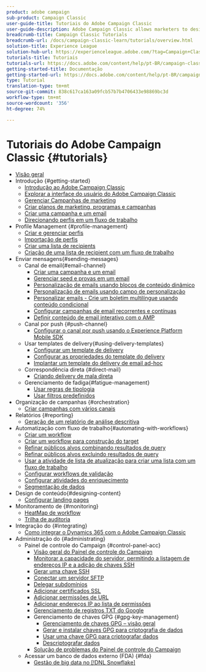 ```yaml
---
product: adobe campaign
sub-product: Campaign Classic
user-guide-title: Tutoriais do Adobe Campaign Classic
user-guide-description: Adobe Campaign Classic allows marketers to design cross-channel customer experiences and provides an environment for visual campaign orchestration, real time interaction management, and cross channel execution.
breadcrumb-title: Campaign Classic Tutorials
breadcrumb-url: /docs/campaign-classic-learn/tutorials/overview.html
solution-title: Experience League
solution-hub-url: https://experienceleague.adobe.com/?tag=Campaign+Classic#recommended/solutions/campaign
tutorials-title: Tutoriais
tutorials-url: https://docs.adobe.com/content/help/pt-BR/campaign-classic-learn/tutorials/overview.html
getting-started-title: Documentação
getting-started-url: https://docs.adobe.com/content/help/pt-BR/campaign-classic/using/getting-started/starting-with-adobe-campaign/about-adobe-campaign-classic.html
type: Tutorial
translation-type: tm+mt
source-git-commit: 838c617ca163a09fcb57b7b4706433e98869bc3d
workflow-type: tm+mt
source-wordcount: '356'
ht-degree: 74%

---
```



# Tutoriais do Adobe Campaign Classic {#tutorials}

+ [Visão geral](/help/overview.md)
+ Introdução {#getting-started}
   + [Introdução ao Adobe Campaign Classic](/help/getting-started/introduction-to-adobe-campaign-classic.md)
   + [Explorar a interface do usuário do Adobe Campaign Classic](/help/getting-started/exploring-the-adobe-campaign-classic-user-interface.md)
   + [Gerenciar Campanhas de marketing](/help/getting-started/managing-marketing-campaigns.md)
   + [Criar planos de marketing, programas e campanhas](/help/getting-started/creating-a-marketing-plan-programs-and-campaigns.md)
   + [Criar uma campanha e um email](https://docs.adobe.com/content/help/en/campaign-classic-learn/tutorials/getting-started/creating-a-campaign-and-an-email.html)
   + [Direcionando perfis em um fluxo de trabalho](/help/getting-started/targeting-profiles-in-a-workflow.md)
+ Profile Management {#profile-management}
   + [Criar e gerenciar perfis](/help/profile-management/create-and-manage-profiles.md)
   + [Importação de perfis](/help/data-management/importing-profiles.md)
   + [Criar uma lista de recipients](/help/profile-management/creating-a-list-of-recipients.md)
   + [Criação de uma lista de recipient com um fluxo de trabalho](/help/profile-management/creating-a-list-of-recipients-with-a-workflow.md)
+ Enviar mensagens{#sending-messages}
   + Canal de email{#email-channel}
      + [Criar uma campanha e um email](/help/getting-started/creating-a-campaign-and-an-email.md)
      + [Gerenciar seed e provas em um email](/help/sending-messages/managing-seed-and-proofs.md)
      + [Personalização de emails usando blocos de conteúdo dinâmico](/help/sending-messages/email-channel/personalization-with-dynamic-content-blocks.md)
      + [Personalização de emails usando campo de personalização](/help/sending-messages/email-channel/personalizing-emails-using-personalization-fields.md)
      + [Personalizar emails - Crie um boletim multilíngue usando conteúdo condicional](/help/sending-messages/email-channel/personalizing-emails-create-a-multi-lingual-newsletter-using-conditional-content.md)
      + [Configurar campanhas de email recorrentes e contínuas](/help/sending-messages/recurring-deliveries.md)
      + [Definir conteúdo de email interativo com o AMP](/help/sending-messages/email-channel/defining-interactive-email-content-with-amp.md)
   + Canal por push {#push-channel}
      + [Configurar o canal por push usando o Experience Platform Mobile SDK](/help/sending-messages/mobile-channel/configure-push-using-aep-mobile-sdk.md)
   + Usar templates de delivery{#using-delivery-templates}
      + [Configurar um template de delivery](/help/sending-messages/using-delivery-templates/configuring-a-delivery-template.md)
      + [Configurar as propriedades do template do delivery](/help/sending-messages/using-delivery-templates/setting-delivery-template-properties.md)
      + [Implantar um template do delivery de email ad-hoc](/help/sending-messages/using-delivery-templates/deploying-ad-hoc-email-delivery-template.md)
   + Correspondência direta {#direct-mail}
      + [Criando delivery de mala direta](/help/sending-messages/direct-mail/creating-direct-mail-deliveries.md)
   + Gerenciamento de fadiga{#fatigue-management}
      + [Usar regras de tipologia](/help/sending-messages/fatigue-management/typology-rules-for-fatigue-management.md)
      + [Usar filtros predefinidos](/help/sending-messages/fatigue-management/fatigue-management-using-filters.md)
+ Organização de campanhas {#orchestration}
   + [Criar campanhas com vários canais](/help/orchestrating-campaigns/multi-channel-campaigns.md)
+ Relatórios {#reporting}
   + [Geração de um relatório de análise descritiva](/help/reporting/generating-a-descriptive-analysis-report.md)
+ Automatização com fluxo de trabalho{#automating-with-workflows}
   + [Criar um workflow](/help/automating-with-workflows/creating-a-workflow.md)
   + [Criar um workflow para construção do target](/help/automating-with-workflows/creating-a-targeting-workflow.md)
   + [Refinar públicos alvos combinando resultados de query](/help/automating-with-workflows/refining-targets-by-combining-query-results.md)
   + [Refinar públicos alvos excluindo resultados de query](/help/automating-with-workflows/refining-targets-by-excluding-query-results.md)
   + [Usar a atividade de lista de atualização para criar uma lista com um fluxo de trabalho](/help/automating-with-workflows/using-the-update-list-activity.md)
   + [Configurar workflows de validação](/help/automating-with-workflows/validation-flow-configuration.md)
   + [Configurar atividades do enriquecimento](/help/automating-with-workflows/enrichment-activity.md)
   + [Segmentação de dados](/help/data-management/data-segmentation.md)
+ Design de conteúdo{#designing-content}
   + [Configurar landing pages](/help/designing-content/configure-landingpages.md)
+ Monitoramento de {#monitoring}
   + [HeatMap de workflow](/help/monitoring-campaign-classic/workflow-heatmap.md)
   + [Trilha de auditoria](/help/monitoring-campaign-classic/audit-trail.md)
+ Integração do {#integrating}
   + [Como integrar o Dynamics 365 com o Adobe Campaign Classic](/help/integrations/dynamics365-integration.md)
+ Administração do {#administrating}
   + Painel de controle do Campaign {#control-panel-acc}
      + [Visão geral do Painel de controle do Campaign](/help/monitoring-campaign-classic/control-panel/control-panel-overview.md)
      + [Monitorar a capacidade do servidor, permitindo a listagem de endereços IP e a adição de chaves SSH](/help/monitoring-campaign-classic/control-panel/monitoring-server-capacity-allow-listing-adding-ssh-key.md)
      + [Gerar uma chave SSH](/help/monitoring-campaign-classic/control-panel/generate-ssh-key.md)
      + [Conectar um servidor SFTP](/help/monitoring-campaign-classic/control-panel/connect-to-sftp-server.md)
      + [Delegar subdomínios](/help/monitoring-campaign-classic/control-panel/subdomain-delegation.md)
      + [Adicionar certificados SSL](/help/monitoring-campaign-classic/control-panel/adding-ssl-certificates.md)
      + [Adicionar permissões de URL](/help/monitoring-campaign-classic/control-panel/adding-url-permissions.md)
      + [Adicionar endereços IP ao lista de permissões](/help/monitoring-campaign-classic/control-panel/ip-allow-listing.md)
      + [Gerenciamento de registros TXT do Google](/help/monitoring-campaign-classic/control-panel/google-txt-record-management.md)
      + Gerenciamento de chaves GPG {#gpg-key-management}
         + [Gerenciamento de chaves GPG – visão geral](/help/monitoring-campaign-classic/control-panel/gpg-key-management/gpg-key-management-overview.md)
         + [Gerar e instalar chaves GPG para criptografia de dados](/help/monitoring-campaign-classic/control-panel/gpg-key-management/generating-and-installing-gpg-keys-for-data-encryption.md)
         + [Usar uma chave GPG para criptografar dados](/help/monitoring-campaign-classic/control-panel/gpg-key-management/using-a-gpg-key-to-encrypt-data.md)
         + [Descriptografar dados](/help/monitoring-campaign-classic/control-panel/gpg-key-management/decrypting-data.md)
      + [Solução de problemas do Painel de controle do Campaign](/help/monitoring-campaign-classic/control-panel/trouble-shooting.md)
   + Acessar um banco de dados externo (FDA) {#fda}
      + [Gestão de big data no [!DNL Snowflake]](/help/administrating/snowflake/big-data-segmentation-on-snowflake.md)

